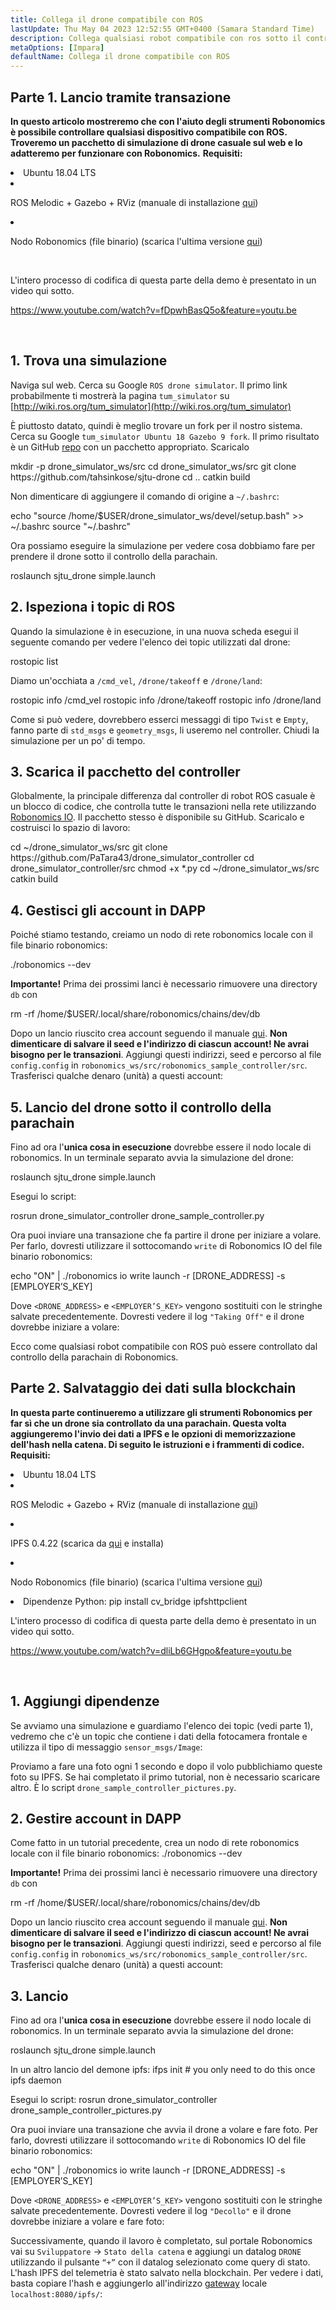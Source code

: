 ```yaml
---
title: Collega il drone compatibile con ROS
lastUpdate: Thu May 04 2023 12:52:55 GMT+0400 (Samara Standard Time)
description: Collega qualsiasi robot compatibile con ros sotto il controllo della parachain di robonomics.
metaOptions: [Impara]
defaultName: Collega il drone compatibile con ROS
---
```



## Parte 1. Lancio tramite transazione

**In questo articolo mostreremo che con l'aiuto degli strumenti Robonomics è possibile controllare qualsiasi dispositivo compatibile con ROS. Troveremo un pacchetto di simulazione di drone casuale sul web e lo adatteremo per funzionare con Robonomics.**
**Requisiti:**

<List>

<li>Ubuntu 18.04 LTS</li>

<li class="flex">

ROS Melodic + Gazebo + RViz (manuale di installazione [qui](http://wiki.ros.org/melodic/Installazione))

</li>

<li class="flex">

Nodo Robonomics (file binario) (scarica l'ultima versione [qui](https://github.com/airalab/robonomics/releases))

</li>

</List>

<br/>

L'intero processo di codifica di questa parte della demo è presentato in un video qui sotto.

https://www.youtube.com/watch?v=fDpwhBasQ5o&feature=youtu.be

<br/>

## 1. Trova una simulazione
Naviga sul web. Cerca su Google `ROS drone simulator`. Il primo link probabilmente ti mostrerà la pagina `tum_simulator` su [http://wiki.ros.org/tum_simulator](http://wiki.ros.org/tum_simulator)


<LessonImages imageClasses="mb" src="connect-any-ros-compatible-drone/tum_simulator.jpg" alt="tum_simulator"/>

È piuttosto datato, quindi è meglio trovare un fork per il nostro sistema. Cerca su Google `tum_simulator Ubuntu 18 Gazebo 9 fork`. Il primo risultato è un GitHub [repo](https://github.com/tahsinkose/sjtu-drone) con un pacchetto appropriato. Scaricalo

<LessonCodeWrapper language="bash">
mkdir -p drone_simulator_ws/src
cd drone_simulator_ws/src
git clone https://github.com/tahsinkose/sjtu-drone
cd ..
catkin build
</LessonCodeWrapper>

Non dimenticare di aggiungere il comando di origine a `~/.bashrc`:

<LessonCodeWrapper language="bash" codeClass="big-code">
echo "source /home/$USER/drone_simulator_ws/devel/setup.bash" >> ~/.bashrc
source "~/.bashrc"
</LessonCodeWrapper>

Ora possiamo eseguire la simulazione per vedere cosa dobbiamo fare per prendere il drone sotto il controllo della parachain.

<LessonCodeWrapper language="bash">
roslaunch sjtu_drone simple.launch
</LessonCodeWrapper>

## 2. Ispeziona i topic di ROS
Quando la simulazione è in esecuzione, in una nuova scheda esegui il seguente comando per vedere l'elenco dei topic utilizzati dal drone:

<LessonCodeWrapper language="bash">
rostopic list
</LessonCodeWrapper>

Diamo un'occhiata a `/cmd_vel`, `/drone/takeoff` e `/drone/land`:

<LessonCodeWrapper language="bash">
rostopic info /cmd_vel
rostopic info /drone/takeoff
rostopic info /drone/land
</LessonCodeWrapper>

<LessonImages imageClasses="mb" src="connect-any-ros-compatible-drone/topics_info.jpg" alt="topics_info"/>

Come si può vedere, dovrebbero esserci messaggi di tipo `Twist` e `Empty`, fanno parte di `std_msgs` e `geometry_msgs`, li useremo nel controller. Chiudi la simulazione per un po' di tempo.

## 3. Scarica il pacchetto del controller
Globalmente, la principale differenza dal controller di robot ROS casuale è un blocco di codice, che controlla tutte le transazioni nella rete utilizzando [Robonomics IO](https://wiki.robonomics.network/docs/rinterface/). Il pacchetto stesso è disponibile su GitHub. Scaricalo e costruisci lo spazio di lavoro:

<LessonCodeWrapper language="bash">
cd ~/drone_simulator_ws/src
git clone https://github.com/PaTara43/drone_simulator_controller
cd drone_simulator_controller/src
chmod +x *.py
cd ~/drone_simulator_ws/src
catkin build
</LessonCodeWrapper>

## 4. Gestisci gli account in DAPP
Poiché stiamo testando, creiamo un nodo di rete robonomics locale con il file binario robonomics:

<LessonCodeWrapper language="bash">
./robonomics --dev
</LessonCodeWrapper>

**Importante!** Prima dei prossimi lanci è necessario rimuovere una directory `db` con

<LessonCodeWrapper language="bash" codeClass="big-code">
rm -rf /home/$USER/.local/share/robonomics/chains/dev/db
</LessonCodeWrapper>

Dopo un lancio riuscito crea account seguendo il manuale [qui](https://wiki.robonomics.network/docs/create-account-in-dapp/). **Non dimenticare di salvare il seed e l'indirizzo di ciascun account! Ne avrai bisogno per le transazioni**. Aggiungi questi indirizzi, seed e percorso al file `config.config` in `robonomics_ws/src/robonomics_sample_controller/src`. Trasferisci qualche denaro (unità) a questi account:

<LessonImages imageClasses="mb" src="connect-any-ros-compatible-drone/balances.jpg" alt="balances"/>

## 5. Lancio del drone sotto il controllo della parachain

Fino ad ora l'**unica cosa in esecuzione** dovrebbe essere il nodo locale di robonomics. In un terminale separato avvia la simulazione del drone:

<LessonCodeWrapper language="bash">
roslaunch sjtu_drone simple.launch
</LessonCodeWrapper>

Esegui lo script:

<LessonCodeWrapper language="bash" codeClass="big-code">
rosrun drone_simulator_controller drone_sample_controller.py
</LessonCodeWrapper>

<LessonImages imageClasses="mb" src="connect-any-ros-compatible-drone/launched_drone.jpg" alt="launched_drone"/>

Ora puoi inviare una transazione che fa partire il drone per iniziare a volare. Per farlo, dovresti utilizzare il sottocomando `write` di Robonomics IO del file binario robonomics:

<LessonCodeWrapper language="bash" codeClass="big-code">
echo "ON" | ./robonomics io write launch -r [DRONE_ADDRESS] -s [EMPLOYER’S_KEY]
</LessonCodeWrapper>

Dove `<DRONE_ADDRESS>` e `<EMPLOYER’S_KEY>` vengono sostituiti con le stringhe salvate precedentemente.
Dovresti vedere il log `"Taking Off"` e il drone dovrebbe iniziare a volare:

<LessonImages imageClasses="mb" src="connect-any-ros-compatible-drone/flying.jpg" alt="flying"/>

Ecco come qualsiasi robot compatibile con ROS può essere controllato dal controllo della parachain di Robonomics.


##  Parte 2. Salvataggio dei dati sulla blockchain

**In questa parte continueremo a utilizzare gli strumenti Robonomics per far sì che un drone sia controllato da una parachain. Questa volta aggiungeremo l'invio dei dati a IPFS e le opzioni di memorizzazione dell'hash nella catena. Di seguito le istruzioni e i frammenti di codice. Requisiti:**

<List>

<li>Ubuntu 18.04 LTS</li>

<li class="flex">

ROS Melodic + Gazebo + RViz (manuale di installazione [qui](http://wiki.ros.org/melodic/Installazione))
</li>

<li class="flex">

IPFS 0.4.22 (scarica da [qui](https://dist.ipfs.io/go-ipfs/v0.4.22/go-ipfs_v0.4.22_linux-386.tar.gz) e installa)
</li>

<li class="flex">

Nodo Robonomics (file binario) (scarica l'ultima versione [qui](https://github.com/airalab/robonomics/releases))
</li>

<li>Dipendenze Python:
<LessonCodeWrapper language="bash">
pip install cv_bridge ipfshttpclient
</LessonCodeWrapper>
</li>

</List>

L'intero processo di codifica di questa parte della demo è presentato in un video qui sotto.

https://www.youtube.com/watch?v=dliLb6GHgpo&feature=youtu.be

<br/>

## 1. Aggiungi dipendenze
Se avviamo una simulazione e guardiamo l'elenco dei topic (vedi parte 1), vedremo che c'è un topic che contiene i dati della fotocamera frontale e utilizza il tipo di messaggio `sensor_msgs/Image`:

<LessonImages imageClasses="mb" src="connect-any-ros-compatible-drone/front_camera.jpg" alt="front_camera"/>

Proviamo a fare una foto ogni 1 secondo e dopo il volo pubblichiamo queste foto su IPFS. Se hai completato il primo tutorial, non è necessario scaricare altro. È lo script `drone_sample_controller_pictures.py`.

## 2. Gestire account in DAPP
Come fatto in un tutorial precedente, crea un nodo di rete robonomics locale con il file binario robonomics:
<LessonCodeWrapper language="bash">
./robonomics --dev
</LessonCodeWrapper>

**Importante!** Prima dei prossimi lanci è necessario rimuovere una directory `db` con

<LessonCodeWrapper language="bash" codeClass="big-code">
rm -rf /home/$USER/.local/share/robonomics/chains/dev/db
</LessonCodeWrapper>

Dopo un lancio riuscito crea account seguendo il manuale [qui](https://wiki.robonomics.network/docs/create-account-in-dapp/). **Non dimenticare di salvare il seed e l'indirizzo di ciascun account! Ne avrai bisogno per le transazioni**. Aggiungi questi indirizzi, seed e percorso al file `config.config` in `robonomics_ws/src/robonomics_sample_controller/src`. Trasferisci qualche denaro (unità) a questi account:

<LessonImages imageClasses="mb" src="connect-any-ros-compatible-drone/balances.jpg" alt="balances"/>

## 3. Lancio
Fino ad ora l'**unica cosa in esecuzione** dovrebbe essere il nodo locale di robonomics. In un terminale separato avvia la simulazione del drone:

<LessonCodeWrapper language="bash">
roslaunch sjtu_drone simple.launch
</LessonCodeWrapper>

In un altro lancio del demone ipfs:
<LessonCodeWrapper language="bash">
ifps init # you only need to do this once
ipfs daemon
</LessonCodeWrapper>

Esegui lo script:
<LessonCodeWrapper language="bash" codeClass="big-code">
rosrun drone_simulator_controller drone_sample_controller_pictures.py
</LessonCodeWrapper>

Ora puoi inviare una transazione che avvia il drone a volare e fare foto. Per farlo, dovresti utilizzare il sottocomando `write` di Robonomics IO del file binario robonomics:

<LessonCodeWrapper language="bash" codeClass="big-code">
echo "ON" | ./robonomics io write launch -r [DRONE_ADDRESS] -s [EMPLOYER’S_KEY]
</LessonCodeWrapper>

Dove `<DRONE_ADDRESS>` e `<EMPLOYER’S_KEY>` vengono sostituiti con le stringhe salvate precedentemente.
Dovresti vedere il log `"Decollo"` e il drone dovrebbe iniziare a volare e fare foto:

<LessonImages imageClasses="mb" src="connect-any-ros-compatible-drone/flying_picturing.jpg" alt="flying_picturing"/>

Successivamente, quando il lavoro è completato, sul portale Robonomics vai su `Sviluppatore` -> `Stato della catena` e aggiungi un datalog `DRONE` utilizzando il pulsante `“+”` con il datalog selezionato come query di stato. L'hash IPFS del telemetria è stato salvato nella blockchain. Per vedere i dati, basta copiare l'hash e aggiungerlo all'indirizzo [gateway](https://gateway.ipfs.io/ipfs/QmeYYwD4y4DgVVdAzhT7wW5vrvmbKPQj8wcV2pAzjbj886/docs/getting-started/) locale `localhost:8080/ipfs/`:


<LessonImages imageClasses="mb" src="connect-any-ros-compatible-drone/datalog.jpg" alt="Voila"/>